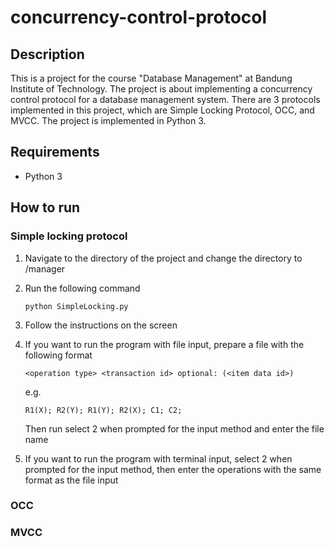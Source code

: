 # concurrency-control-protocol

## Description

This is a project for the course "Database Management" at Bandung Institute of Technology. The project is about implementing a concurrency control protocol for a database management system. There are 3 protocols implemented in this project, which are Simple Locking Protocol, OCC, and MVCC. The project is implemented in Python 3.

## Requirements

- Python 3

## How to run

### Simple locking protocol

1. Navigate to the directory of the project and change the directory to /manager
2. Run the following command

   ```
   python SimpleLocking.py
   ```

3. Follow the instructions on the screen
4. If you want to run the program with file input, prepare a file with the following format

   ```
   <operation type> <transaction id> optional: (<item data id>)
   ```

   e.g.

   ```
   R1(X); R2(Y); R1(Y); R2(X); C1; C2;
   ```

   Then run select 2 when prompted for the input method and enter the file name

5. If you want to run the program with terminal input, select 2 when prompted for the input method, then enter the operations with the same format as the file input

### OCC

### MVCC
